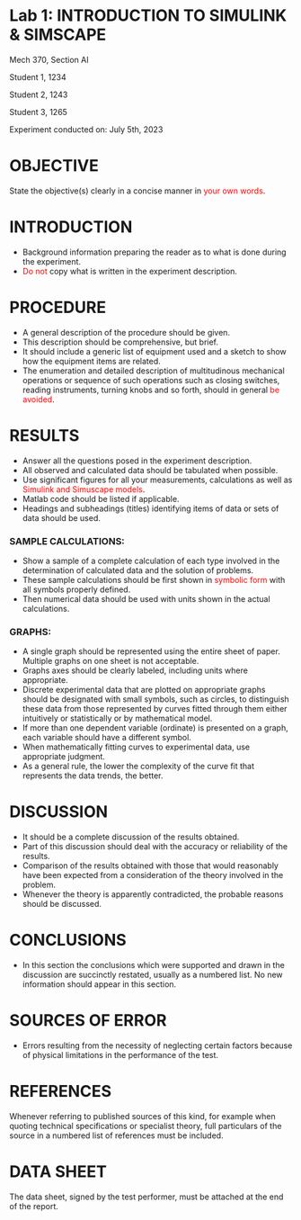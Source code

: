 # Lab 1: INTRODUCTION TO SIMULINK & SIMSCAPE
 
Mech 370, Section AI

Student 1, 1234

Student 2, 1243

Student 3, 1265

Experiment conducted on: July 5th, 2023

# OBJECTIVE

State the objective(s) clearly in a concise manner in <span style="color:red">your own words</span>.

# INTRODUCTION 
- Background information preparing the reader as to what is done during the experiment.
- <span style="color:red">Do not</span> copy what is written in the experiment description.

# PROCEDURE
- A general description of the procedure should be given. 
- This description should be comprehensive, but brief. 
- It should include a generic list of equipment used and a sketch to show how the equipment items are related. 
- The enumeration and detailed description of multitudinous mechanical operations or sequence of such operations such as closing switches, reading instruments, turning knobs and so forth, should in general <span style="color:red">be avoided</span>.

# RESULTS 
- Answer all the questions posed in the experiment description. 
- All observed and calculated data should be tabulated when possible. 
- Use significant figures for all your measurements, calculations as well as <span style="color:red">Simulink and Simuscape models</span>.
- Matlab code should be listed if applicable. 
- Headings and subheadings (titles) identifying items of data or sets of data should be used.

### SAMPLE CALCULATIONS: 
- Show a sample of a complete calculation of each type involved in the determination of calculated data and the solution of problems. 
- These sample calculations should be first shown in <span style="color:red">symbolic form</span> with all symbols properly defined. 
- Then numerical data should be used with units shown in the actual calculations.

### GRAPHS:
- A single graph should be represented using the entire sheet of paper. Multiple graphs on one sheet is not acceptable. 
- Graphs axes should be clearly labeled, including units where appropriate. 
- Discrete experimental data that are plotted on appropriate graphs should be designated with small symbols, such as circles, to distinguish these data from those represented by curves fitted through them either intuitively or statistically or by mathematical model. 
- If more than one dependent variable (ordinate) is presented on a graph, each variable should have a different symbol. 
- When mathematically fitting curves to experimental data, use appropriate judgment. 
- As a general rule, the lower the complexity of the curve fit that represents the data trends, the better.

# DISCUSSION
- It should be a complete discussion of the results obtained. 
- Part of this discussion should deal with the accuracy or reliability of the results. 
- Comparison of the results obtained with those that would reasonably have been expected from a consideration of the theory involved in the problem. 
- Whenever the theory is apparently contradicted, the probable reasons should be discussed.

# CONCLUSIONS
- In this section the conclusions which were supported and drawn in the discussion are succinctly restated, usually as a numbered list. No new information should appear in this section.

# SOURCES OF ERROR
- Errors resulting from the necessity of neglecting certain factors because of physical limitations in the performance of the test.

# REFERENCES
Whenever referring to published sources of this kind, for example when quoting technical specifications or specialist theory, full particulars of the source in a numbered list of references must be included.

# DATA SHEET 
The data sheet, signed by the test performer, must be attached at the end of the report.